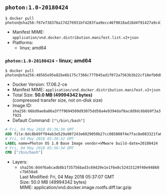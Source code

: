 ## `photon:1.0-20180424`

```console
$ docker pull photon@sha256:f67e738376a17d276931bf4283faa9ecc46f9818ad18d4f91427a9c414494568
```

-	Manifest MIME: `application/vnd.docker.distribution.manifest.list.v2+json`
-	Platforms:
	-	linux; amd64

### `photon:1.0-20180424` - linux; amd64

```console
$ docker pull photon@sha256:48565e95e82be6b175c7366c777045ad1f072a7563b3b22cf10efb0d04e7d1e5
```

-	Docker Version: 17.06.2-ce
-	Manifest MIME: `application/vnd.docker.distribution.manifest.v2+json`
-	Total Size: **50.0 MB (49994342 bytes)**  
	(compressed transfer size, not on-disk size)
-	Image ID: `sha256:66bd9ae8a86a3fff9694509d93075dd58a4e9394daf8acdd9dc6b6b9f3a3f925`
-	Default Command: `["\/bin\/bash"]`

```dockerfile
# Fri, 04 May 2018 05:36:30 GMT
ADD file:8dc8b89ff04eb3e529a907243e6029050b27cc085808f4e7fac8e083321fa6cc in / 
# Fri, 04 May 2018 05:36:32 GMT
LABEL name=Photon OS 1.0 Base Image vendor=VMware build-date=20180424
# Fri, 04 May 2018 05:36:34 GMT
CMD ["/bin/bash"]
```

-	Layers:
	-	`sha256:0d4f6a6cadb8b1f35756bad3c69d29e1e1f6e8c52415129f40e94860c7b658a8`  
		Last Modified: Fri, 04 May 2018 05:37:07 GMT  
		Size: 50.0 MB (49994342 bytes)  
		MIME: application/vnd.docker.image.rootfs.diff.tar.gzip
